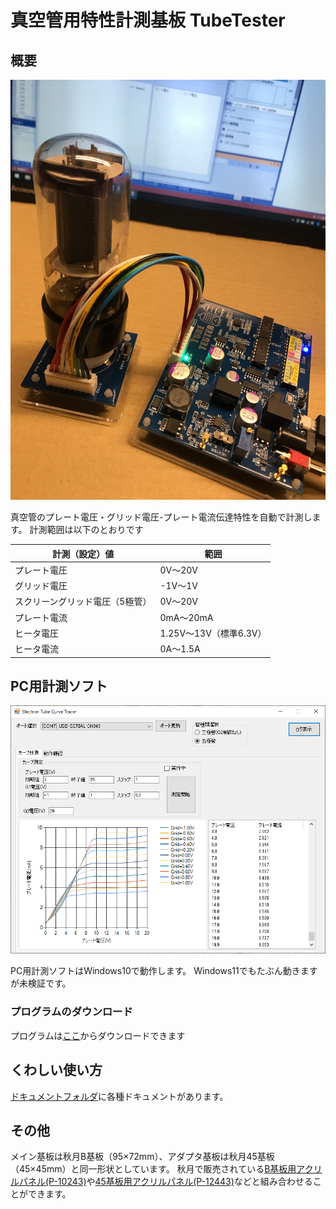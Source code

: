 # 真空管用特性計測基板 TubeTester

## 概要

![image.png](.media/img_2.png)

真空管のプレート電圧・グリッド電圧-プレート電流伝達特性を自動で計測します。
計測範囲は以下のとおりです

| 計測（設定）値 | 範囲 |
| ------- | --- |
| プレート電圧 | 0V～20V |
| グリッド電圧 | -1V～1V |
| スクリーングリッド電圧（5極管） | 0V～20V |
| プレート電流 | 0mA～20mA |
| ヒータ電圧 | 1.25V～13V（標準6.3V） |
| ヒータ電流 | 0A～1.5A |

## PC用計測ソフト

![image.png](.media/img_0.png)

PC用計測ソフトはWindows10で動作します。
Windows11でもたぶん動きますが未検証です。

### プログラムのダウンロード

プログラムは[ここ](https://github.com/tceoo1/TubeTester/blob/master/CurveTracer.zip)からダウンロードできます

## くわしい使い方

[ドキュメントフォルダ](https://github.com/tceoo1/TubeTester/tree/master/doc)に各種ドキュメントがあります。

## その他

メイン基板は秋月B基板（95×72mm）、アダプタ基板は秋月45基板（45×45mm）と同一形状としています。
秋月で販売されている[B基板用アクリルパネル(P-10243)](https://akizukidenshi.com/catalog/g/gP-10243/)や[45基板用アクリルパネル(P-12443)](https://akizukidenshi.com/catalog/g/gP-12443/)などと組み合わせることができます。